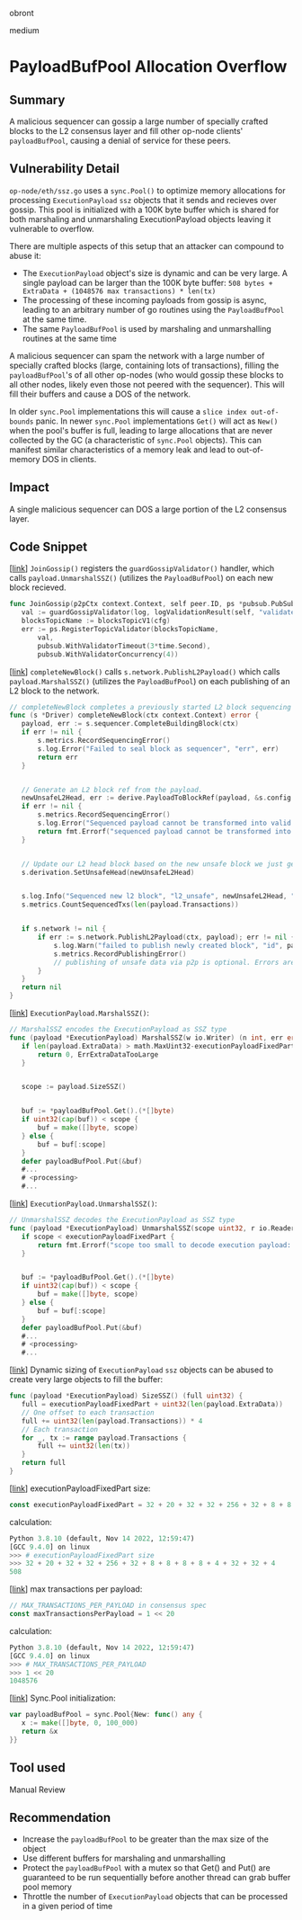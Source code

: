 obront

medium

# PayloadBufPool Allocation Overflow

## Summary
A malicious sequencer can gossip a large number of specially crafted blocks to the L2 consensus layer and fill other op-node clients' `payloadBufPool`, causing a denial of service for these peers.

## Vulnerability Detail
`op-node/eth/ssz.go` uses a `sync.Pool()` to optimize memory allocations for processing `ExecutionPayload` `ssz` objects that it sends and recieves over gossip. This pool is initialized with a 100K byte buffer which is shared for both marshaling and unmarshaling ExecutionPayload objects leaving it vulnerable to overflow.

There are multiple aspects of this setup that an attacker can compound to abuse it:

- The `ExecutionPayload` object's size is dynamic and can be very large. A single payload can be larger than the 100K byte buffer: `508 bytes + ExtraData + (1048576 max transactions) * len(tx)`
- The processing of these incoming payloads from gossip is async, leading to an arbitrary number of go routines using the `PayloadBufPool` at the same time.
- The same `PayloadBufPool` is used by marshaling and unmarshalling routines at the same time

A malicious sequencer can spam the network with a large number of specially crafted blocks (large, containing lots of transactions), filling the `payloadBufPool`'s of all other op-nodes (who would gossip these blocks to all other nodes, likely even those not peered with the sequencer). This will fill their buffers and cause a DOS of the network.

In older `sync.Pool` implementations this will cause a `slice index out-of-bounds` panic. In newer `sync.Pool` implementations `Get()` will act as `New()` when the pool's buffer is full, leading to large allocations that are never collected by the GC (a characteristic of `sync.Pool` objects). This can manifest similar characteristics of a memory leak and lead to out-of-memory DOS in clients.

## Impact
A single malicious sequencer can DOS a large portion of the L2 consensus layer.

## Code Snippet
[[link](https://github.com/ethereum-optimism/optimism/blob/3f4b3c328153a8aa03611158b6984d624b17c1d9/op-node/p2p/gossip.go#L384)] `JoinGossip()` registers the `guardGossipValidator()` handler, which calls `payload.UnmarshalSSZ()` (utilizes the `PayloadBufPool`) on each new block recieved.
```go
func JoinGossip(p2pCtx context.Context, self peer.ID, ps *pubsub.PubSub, log log.Logger, cfg *rollup.Config, runCfg GossipRuntimeConfig, gossipIn GossipIn) (GossipOut, error) {
   val := guardGossipValidator(log, logValidationResult(self, "validated block", log, BuildBlocksValidator(log, cfg, runCfg)))
   blocksTopicName := blocksTopicV1(cfg)
   err := ps.RegisterTopicValidator(blocksTopicName,
       val,
       pubsub.WithValidatorTimeout(3*time.Second),
       pubsub.WithValidatorConcurrency(4))
```
[[link](https://github.com/ethereum-optimism/optimism/blob/3f4b3c328153a8aa03611158b6984d624b17c1d9/op-node/rollup/driver/state.go#L172)] `completeNewBlock()` calls `s.network.PublishL2Payload()` which calls `payload.MarshalSSZ()` (utilizes the `PayloadBufPool`) on each publishing of an L2 block to the network.
```go
// completeNewBlock completes a previously started L2 block sequencing job.
func (s *Driver) completeNewBlock(ctx context.Context) error {
   payload, err := s.sequencer.CompleteBuildingBlock(ctx)
   if err != nil {
       s.metrics.RecordSequencingError()
       s.log.Error("Failed to seal block as sequencer", "err", err)
       return err
   }


   // Generate an L2 block ref from the payload.
   newUnsafeL2Head, err := derive.PayloadToBlockRef(payload, &s.config.Genesis)
   if err != nil {
       s.metrics.RecordSequencingError()
       s.log.Error("Sequenced payload cannot be transformed into valid L2 block reference", "err", err)
       return fmt.Errorf("sequenced payload cannot be transformed into valid L2 block reference: %w", err)
   }


   // Update our L2 head block based on the new unsafe block we just generated.
   s.derivation.SetUnsafeHead(newUnsafeL2Head)


   s.log.Info("Sequenced new l2 block", "l2_unsafe", newUnsafeL2Head, "l1_origin", newUnsafeL2Head.L1Origin, "txs", len(payload.Transactions), "time", newUnsafeL2Head.Time)
   s.metrics.CountSequencedTxs(len(payload.Transactions))


   if s.network != nil {
       if err := s.network.PublishL2Payload(ctx, payload); err != nil {
           s.log.Warn("failed to publish newly created block", "id", payload.ID(), "err", err)
           s.metrics.RecordPublishingError()
           // publishing of unsafe data via p2p is optional. Errors are not severe enough to change/halt sequencing but should be logged and metered.
       }
   }
   return nil
}
```
[[link](https://github.com/ethereum-optimism/optimism/blob/3f4b3c328153a8aa03611158b6984d624b17c1d9/op-node/eth/ssz.go#L64)]  `ExecutionPayload.MarshalSSZ()`:
```go
// MarshalSSZ encodes the ExecutionPayload as SSZ type
func (payload *ExecutionPayload) MarshalSSZ(w io.Writer) (n int, err error) {
   if len(payload.ExtraData) > math.MaxUint32-executionPayloadFixedPart {
       return 0, ErrExtraDataTooLarge
   }


   scope := payload.SizeSSZ()


   buf := *payloadBufPool.Get().(*[]byte)
   if uint32(cap(buf)) < scope {
       buf = make([]byte, scope)
   } else {
       buf = buf[:scope]
   }
   defer payloadBufPool.Put(&buf)
   #...
   # <processing>
   #...
```
[[link](https://github.com/ethereum-optimism/optimism/blob/3f4b3c328153a8aa03611158b6984d624b17c1d9/op-node/eth/ssz.go#L134)] `ExecutionPayload.UnmarshalSSZ()`:
```go
// UnmarshalSSZ decodes the ExecutionPayload as SSZ type
func (payload *ExecutionPayload) UnmarshalSSZ(scope uint32, r io.Reader) error {
   if scope < executionPayloadFixedPart {
       return fmt.Errorf("scope too small to decode execution payload: %d", scope)
   }


   buf := *payloadBufPool.Get().(*[]byte)
   if uint32(cap(buf)) < scope {
       buf = make([]byte, scope)
   } else {
       buf = buf[:scope]
   }
   defer payloadBufPool.Put(&buf)
   #...
   # <processing>
   #...
```
[[link](https://github.com/ethereum-optimism/optimism/blob/3f4b3c328153a8aa03611158b6984d624b17c1d9/op-node/eth/ssz.go#L35)] Dynamic sizing of `ExecutionPayload` `ssz` objects can be abused to create very large objects to fill the buffer:
```go
func (payload *ExecutionPayload) SizeSSZ() (full uint32) {
   full = executionPayloadFixedPart + uint32(len(payload.ExtraData))
   // One offset to each transaction
   full += uint32(len(payload.Transactions)) * 4
   // Each transaction
   for _, tx := range payload.Transactions {
       full += uint32(len(tx))
   }
   return full
}
```
[[link](https://github.com/ethereum-optimism/optimism/blob/3f4b3c328153a8aa03611158b6984d624b17c1d9/op-node/eth/ssz.go#L17)] executionPayloadFixedPart size:


```go
const executionPayloadFixedPart = 32 + 20 + 32 + 32 + 256 + 32 + 8 + 8 + 8 + 8 + 4 + 32 + 32 + 4
```
calculation:
```python
Python 3.8.10 (default, Nov 14 2022, 12:59:47)
[GCC 9.4.0] on linux
>>> # executionPayloadFixedPart size
>>> 32 + 20 + 32 + 32 + 256 + 32 + 8 + 8 + 8 + 8 + 4 + 32 + 32 + 4
508
```
[[link](https://github.com/ethereum-optimism/optimism/blob/3f4b3c328153a8aa03611158b6984d624b17c1d9/op-node/eth/ssz.go#L19)] max transactions per payload:
```go
// MAX_TRANSACTIONS_PER_PAYLOAD in consensus spec
const maxTransactionsPerPayload = 1 << 20
```
calculation:
```python
Python 3.8.10 (default, Nov 14 2022, 12:59:47)
[GCC 9.4.0] on linux
>>> # MAX_TRANSACTIONS_PER_PAYLOAD
>>> 1 << 20
1048576
```
[[link](https://github.com/ethereum-optimism/optimism/blob/3f4b3c328153a8aa03611158b6984d624b17c1d9/op-node/eth/ssz.go#L28)] Sync.Pool initialization:
```go
var payloadBufPool = sync.Pool{New: func() any {
   x := make([]byte, 0, 100_000)
   return &x
}}
```
## Tool used

Manual Review

## Recommendation
- Increase the `payloadBufPool` to be greater than the max size of the object
- Use different buffers for marshaling and unmarshalling
- Protect the `payloadBufPool` with a mutex so that Get() and Put() are guaranteed to be run sequentially before another thread can grab buffer pool memory
- Throttle the number of `ExecutionPayload` objects that can be processed in a given period of time